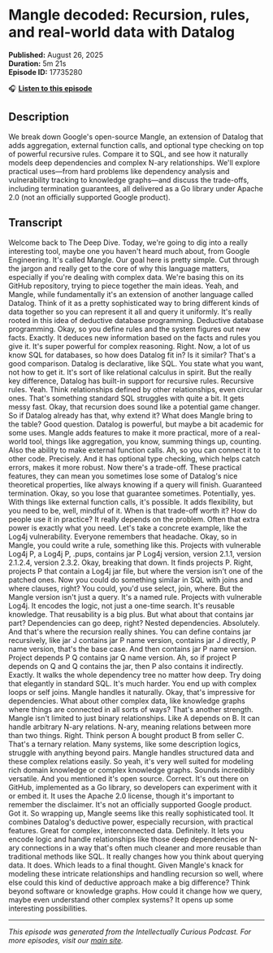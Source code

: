 # Mangle decoded: Recursion, rules, and real-world data with Datalog

**Published:** August 26, 2025  
**Duration:** 5m 21s  
**Episode ID:** 17735280

🎧 **[Listen to this episode](https://intellectuallycurious.buzzsprout.com/2529712/episodes/17735280-mangle-decoded-recursion-rules-and-real-world-data-with-datalog)**

## Description

<p>We break down Google's open-source Mangle, an extension of Datalog that adds aggregation, external function calls, and optional type checking on top of powerful recursive rules. Compare it to SQL, and see how it naturally models deep dependencies and complex N-ary relationships. We'll explore practical uses—from hard problems like dependency analysis and vulnerability tracking to knowledge graphs—and discuss the trade-offs, including termination guarantees, all delivered as a Go library under Apache 2.0 (not an officially supported Google product).</p>

## Transcript

Welcome back to The Deep Dive. Today, we're going to dig into a really interesting tool, maybe one you haven't heard much about, from Google Engineering. It's called Mangle. Our goal here is pretty simple. Cut through the jargon and really get to the core of why this language matters, especially if you're dealing with complex data. We're basing this on its GitHub repository, trying to piece together the main ideas. Yeah, and Mangle, while fundamentally it's an extension of another language called Datalog. Think of it as a pretty sophisticated way to bring different kinds of data together so you can represent it all and query it uniformly. It's really rooted in this idea of deductive database programming. Deductive database programming. Okay, so you define rules and the system figures out new facts. Exactly. It deduces new information based on the facts and rules you give it. It's super powerful for complex reasoning. Right. Now, a lot of us know SQL for databases, so how does Datalog fit in? Is it similar? That's a good comparison. Datalog is declarative, like SQL. You state what you want, not how to get it. It's sort of like relational calculus in spirit. But the really key difference, Datalog has built-in support for recursive rules. Recursive rules. Yeah. Think relationships defined by other relationships, even circular ones. That's something standard SQL struggles with quite a bit. It gets messy fast. Okay, that recursion does sound like a potential game changer. So if Datalog already has that, why extend it? What does Mangle bring to the table? Good question. Datalog is powerful, but maybe a bit academic for some uses. Mangle adds features to make it more practical, more of a real-world tool, things like aggregation, you know, summing things up, counting. Also the ability to make external function calls. Ah, so you can connect it to other code. Precisely. And it has optional type checking, which helps catch errors, makes it more robust. Now there's a trade-off. These practical features, they can mean you sometimes lose some of Datalog's nice theoretical properties, like always knowing if a query will finish. Guaranteed termination. Okay, so you lose that guarantee sometimes. Potentially, yes. With things like external function calls, it's possible. It adds flexibility, but you need to be, well, mindful of it. When is that trade-off worth it? How do people use it in practice? It really depends on the problem. Often that extra power is exactly what you need. Let's take a concrete example, like the Log4j vulnerability. Everyone remembers that headache. Okay, so in Mangle, you could write a rule, something like this. Projects with vulnerable Log4j P, a Log4j P, .pups, contains jar P Log4j version, version 2.1.1, version 2.1.2.4, version 2.3.2. Okay, breaking that down. It finds projects P. Right, projects P that contain a Log4j jar file, but where the version isn't one of the patched ones. Now you could do something similar in SQL with joins and where clauses, right? You could, you'd use select, join, where. But the Mangle version isn't just a query. It's a named rule. Projects with vulnerable Log4j. It encodes the logic, not just a one-time search. It's reusable knowledge. That reusability is a big plus. But what about that contains jar part? Dependencies can go deep, right? Nested dependencies. Absolutely. And that's where the recursion really shines. You can define contains jar recursively, like jar J contains jar P name version, contains jar J directly, P name version, that's the base case. And then contains jar P name version. Project depends P Q contains jar Q name version. Ah, so if project P depends on Q and Q contains the jar, then P also contains it indirectly. Exactly. It walks the whole dependency tree no matter how deep. Try doing that elegantly in standard SQL. It's much harder. You end up with complex loops or self joins. Mangle handles it naturally. Okay, that's impressive for dependencies. What about other complex data, like knowledge graphs where things are connected in all sorts of ways? That's another strength. Mangle isn't limited to just binary relationships. Like A depends on B. It can handle arbitrary N-ary relations. N-ary, meaning relations between more than two things. Right. Think person A bought product B from seller C. That's a ternary relation. Many systems, like some description logics, struggle with anything beyond pairs. Mangle handles structured data and these complex relations easily. So yeah, it's very well suited for modeling rich domain knowledge or complex knowledge graphs. Sounds incredibly versatile. And you mentioned it's open source. Correct. It's out there on GitHub, implemented as a Go library, so developers can experiment with it or embed it. It uses the Apache 2.0 license, though it's important to remember the disclaimer. It's not an officially supported Google product. Got it. So wrapping up, Mangle seems like this really sophisticated tool. It combines Datalog's deductive power, especially recursion, with practical features. Great for complex, interconnected data. Definitely. It lets you encode logic and handle relationships like those deep dependencies or N-ary connections in a way that's often much cleaner and more reusable than traditional methods like SQL. It really changes how you think about querying data. It does. Which leads to a final thought. Given Mangle's knack for modeling these intricate relationships and handling recursion so well, where else could this kind of deductive approach make a big difference? Think beyond software or knowledge graphs. How could it change how we query, maybe even understand other complex systems? It opens up some interesting possibilities.

---
*This episode was generated from the Intellectually Curious Podcast. For more episodes, visit our [main site](https://intellectuallycurious.buzzsprout.com).*
